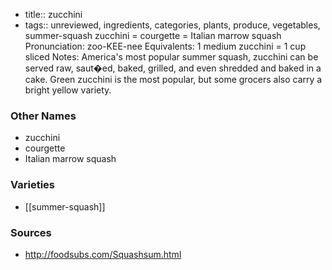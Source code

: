- title:: zucchini
- tags:: unreviewed, ingredients, categories, plants, produce, vegetables, summer-squash
zucchini = courgette = Italian marrow squash Pronunciation: zoo-KEE-nee Equivalents: 1 medium zucchini = 1 cup sliced Notes: America's most popular summer squash, zucchini can be served raw, saut�ed, baked, grilled, and even shredded and baked in a cake. Green zucchini is the most popular, but some grocers also carry a bright yellow variety.

### Other Names

* zucchini
* courgette
* Italian marrow squash

### Varieties

* [[summer-squash]]

### Sources
* http://foodsubs.com/Squashsum.html
